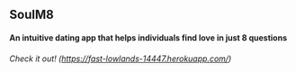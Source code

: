 ## SoulM8
#### An intuitive dating app that helps individuals find love in just 8 questions
###### Check it out! (https://fast-lowlands-14447.herokuapp.com/)

